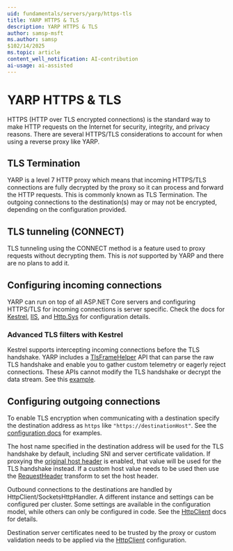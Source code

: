 ```yaml
---
uid: fundamentals/servers/yarp/https-tls
title: YARP HTTPS & TLS
description: YARP HTTPS & TLS
author: samsp-msft
ms.author: samsp
$102/14/2025
ms.topic: article
content_well_notification: AI-contribution
ai-usage: ai-assisted
---
```


# YARP HTTPS & TLS

HTTPS (HTTP over TLS encrypted connections) is the standard way to make HTTP requests on the Internet for security, integrity, and privacy reasons. There are several HTTPS/TLS considerations to account for when using a reverse proxy like YARP.

## TLS Termination

YARP is a level 7 HTTP proxy which means that incoming HTTPS/TLS connections are fully decrypted by the proxy so it can process and forward the HTTP requests. This is commonly known as TLS Termination. The outgoing connections to the destination(s) may or may not be encrypted, depending on the configuration provided.

## TLS tunneling (CONNECT)

TLS tunneling using the CONNECT method is a feature used to proxy requests without decrypting them. This is _not_ supported by YARP and there are no plans to add it.

## Configuring incoming connections

YARP can run on top of all ASP.NET Core servers and configuring HTTPS/TLS for incoming connections is server specific. Check the docs for [Kestrel](/aspnet/core/fundamentals/servers/kestrel/endpoints#listenoptionsusehttps), [IIS](/iis/manage/configuring-security/how-to-set-up-ssl-on-iis), and [Http.Sys](/aspnet/core/fundamentals/servers/httpsys#configure-windows-server-1) for configuration details.

### Advanced TLS filters with Kestrel

Kestrel supports intercepting incoming connections before the TLS handshake. YARP includes a [TlsFrameHelper](xref:Yarp.ReverseProxy.Utilities.Tls.TlsFrameHelper) API that can parse the raw TLS handshake and enable you to gather custom telemetry or eagerly reject connections. These APIs cannot modify the TLS handshake or decrypt the data stream. See this [example](https://github.com/microsoft/reverse-proxy/blob/v1.0.0-rc.1/testassets/ReverseProxy.Direct/TlsFilter.cs).

## Configuring outgoing connections

To enable TLS encryption when communicating with a destination specify the destination address as `https` like `"https://destinationHost"`. See the [configuration docs](config-files.md#configuration-structure) for examples.

The host name specified in the destination address will be used for the TLS handshake by default, including SNI and server certificate validation. If proxying the [original host header](xref:fundamentals/servers/yarp/transforms#requestheaderoriginalhost) is enabled, that value will be used for the TLS handshake instead. If a custom host value needs to be used then use the [RequestHeader](xref:fundamentals/servers/yarp/transforms#requestheader) transform to set the host header.

Outbound connections to the destinations are handled by HttpClient/SocketsHttpHandler. A different instance and settings can be configured per cluster. Some settings are available in the configuration model, while others can only be configured in code. See the [HttpClient](xref:fundamentals/servers/yarp/http-client-config) docs for details.

Destination server certificates need to be trusted by the proxy or custom validation needs to be applied via the [HttpClient](xref:fundamentals/servers/yarp/http-client-config) configuration.
